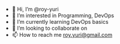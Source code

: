 - 👋 Hi, I’m @roy-yuri
- 👀 I’m interested in Programming, DevOps
- 🌱 I’m currently learning DevOps basics
- 💞️ I’m looking to collaborate on 
- 📫 How to reach me roy.yuri@gmail.com

<!---
roy-yuri/roy-yuri is a ✨ special ✨ repository because its `README.md` (this file) appears on your GitHub profile.
You can click the Preview link to take a look at your changes.
--->
